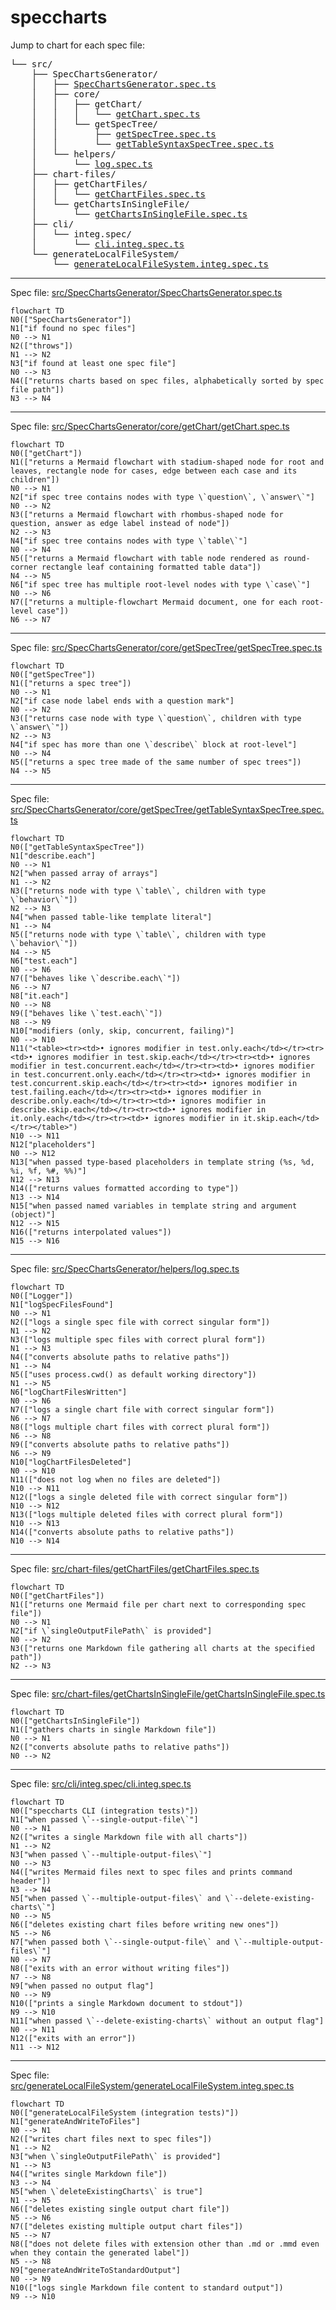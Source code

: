 # speccharts

Jump to chart for each spec file:

<pre>└── src/<br />    ├── SpecChartsGenerator/<br />    │   ├── <a href="#src-SpecChartsGenerator-SpecChartsGeneratorspects">SpecChartsGenerator.spec.ts</a><br />    │   ├── core/<br />    │   │   ├── getChart/<br />    │   │   │   └── <a href="#src-SpecChartsGenerator-core-getChart-getChartspects">getChart.spec.ts</a><br />    │   │   └── getSpecTree/<br />    │   │       ├── <a href="#src-SpecChartsGenerator-core-getSpecTree-getSpecTreespects">getSpecTree.spec.ts</a><br />    │   │       └── <a href="#src-SpecChartsGenerator-core-getSpecTree-getTableSyntaxSpecTreespects">getTableSyntaxSpecTree.spec.ts</a><br />    │   └── helpers/<br />    │       └── <a href="#src-SpecChartsGenerator-helpers-logspects">log.spec.ts</a><br />    ├── chart-files/<br />    │   ├── getChartFiles/<br />    │   │   └── <a href="#src-chart-files-getChartFiles-getChartFilesspects">getChartFiles.spec.ts</a><br />    │   └── getChartsInSingleFile/<br />    │       └── <a href="#src-chart-files-getChartsInSingleFile-getChartsInSingleFilespects">getChartsInSingleFile.spec.ts</a><br />    ├── cli/<br />    │   └── integ.spec/<br />    │       └── <a href="#src-cli-integspec-cliintegspects">cli.integ.spec.ts</a><br />    └── generateLocalFileSystem/<br />        └── <a href="#src-generateLocalFileSystem-generateLocalFileSystemintegspects">generateLocalFileSystem.integ.spec.ts</a><br /></pre>

---

Spec file: <a id="src-SpecChartsGenerator-SpecChartsGeneratorspects" href="src/SpecChartsGenerator/SpecChartsGenerator.spec.ts">src/SpecChartsGenerator/SpecChartsGenerator.spec.ts</a>

```mermaid
flowchart TD
N0(["SpecChartsGenerator"])
N1["if found no spec files"]
N0 --> N1
N2(["throws"])
N1 --> N2
N3["if found at least one spec file"]
N0 --> N3
N4(["returns charts based on spec files, alphabetically sorted by spec file path"])
N3 --> N4
```

---

Spec file: <a id="src-SpecChartsGenerator-core-getChart-getChartspects" href="src/SpecChartsGenerator/core/getChart/getChart.spec.ts">src/SpecChartsGenerator/core/getChart/getChart.spec.ts</a>

```mermaid
flowchart TD
N0(["getChart"])
N1(["returns a Mermaid flowchart with stadium-shaped node for root and leaves, rectangle node for cases, edge between each case and its children"])
N0 --> N1
N2["if spec tree contains nodes with type \`question\`, \`answer\`"]
N0 --> N2
N3(["returns a Mermaid flowchart with rhombus-shaped node for question, answer as edge label instead of node"])
N2 --> N3
N4["if spec tree contains nodes with type \`table\`"]
N0 --> N4
N5(["returns a Mermaid flowchart with table node rendered as round-corner rectangle leaf containing formatted table data"])
N4 --> N5
N6["if spec tree has multiple root-level nodes with type \`case\`"]
N0 --> N6
N7(["returns a multiple-flowchart Mermaid document, one for each root-level case"])
N6 --> N7
```

---

Spec file: <a id="src-SpecChartsGenerator-core-getSpecTree-getSpecTreespects" href="src/SpecChartsGenerator/core/getSpecTree/getSpecTree.spec.ts">src/SpecChartsGenerator/core/getSpecTree/getSpecTree.spec.ts</a>

```mermaid
flowchart TD
N0(["getSpecTree"])
N1(["returns a spec tree"])
N0 --> N1
N2["if case node label ends with a question mark"]
N0 --> N2
N3(["returns case node with type \`question\`, children with type \`answer\`"])
N2 --> N3
N4["if spec has more than one \`describe\` block at root-level"]
N0 --> N4
N5(["returns a spec tree made of the same number of spec trees"])
N4 --> N5
```

---

Spec file: <a id="src-SpecChartsGenerator-core-getSpecTree-getTableSyntaxSpecTreespects" href="src/SpecChartsGenerator/core/getSpecTree/getTableSyntaxSpecTree.spec.ts">src/SpecChartsGenerator/core/getSpecTree/getTableSyntaxSpecTree.spec.ts</a>

```mermaid
flowchart TD
N0(["getTableSyntaxSpecTree"])
N1["describe.each"]
N0 --> N1
N2["when passed array of arrays"]
N1 --> N2
N3(["returns node with type \`table\`, children with type \`behavior\`"])
N2 --> N3
N4["when passed table-like template literal"]
N1 --> N4
N5(["returns node with type \`table\`, children with type \`behavior\`"])
N4 --> N5
N6["test.each"]
N0 --> N6
N7(["behaves like \`describe.each\`"])
N6 --> N7
N8["it.each"]
N0 --> N8
N9(["behaves like \`test.each\`"])
N8 --> N9
N10["modifiers (only, skip, concurrent, failing)"]
N0 --> N10
N11("<table><tr><td>• ignores modifier in test.only.each</td></tr><tr><td>• ignores modifier in test.skip.each</td></tr><tr><td>• ignores modifier in test.concurrent.each</td></tr><tr><td>• ignores modifier in test.concurrent.only.each</td></tr><tr><td>• ignores modifier in test.concurrent.skip.each</td></tr><tr><td>• ignores modifier in test.failing.each</td></tr><tr><td>• ignores modifier in describe.only.each</td></tr><tr><td>• ignores modifier in describe.skip.each</td></tr><tr><td>• ignores modifier in it.only.each</td></tr><tr><td>• ignores modifier in it.skip.each</td></tr></table>")
N10 --> N11
N12["placeholders"]
N0 --> N12
N13["when passed type-based placeholders in template string (%s, %d, %i, %f, %#, %%)"]
N12 --> N13
N14(["returns values formatted according to type"])
N13 --> N14
N15["when passed named variables in template string and argument (object)"]
N12 --> N15
N16(["returns interpolated values"])
N15 --> N16
```

---

Spec file: <a id="src-SpecChartsGenerator-helpers-logspects" href="src/SpecChartsGenerator/helpers/log.spec.ts">src/SpecChartsGenerator/helpers/log.spec.ts</a>

```mermaid
flowchart TD
N0(["Logger"])
N1["logSpecFilesFound"]
N0 --> N1
N2(["logs a single spec file with correct singular form"])
N1 --> N2
N3(["logs multiple spec files with correct plural form"])
N1 --> N3
N4(["converts absolute paths to relative paths"])
N1 --> N4
N5(["uses process.cwd() as default working directory"])
N1 --> N5
N6["logChartFilesWritten"]
N0 --> N6
N7(["logs a single chart file with correct singular form"])
N6 --> N7
N8(["logs multiple chart files with correct plural form"])
N6 --> N8
N9(["converts absolute paths to relative paths"])
N6 --> N9
N10["logChartFilesDeleted"]
N0 --> N10
N11(["does not log when no files are deleted"])
N10 --> N11
N12(["logs a single deleted file with correct singular form"])
N10 --> N12
N13(["logs multiple deleted files with correct plural form"])
N10 --> N13
N14(["converts absolute paths to relative paths"])
N10 --> N14
```

---

Spec file: <a id="src-chart-files-getChartFiles-getChartFilesspects" href="src/chart-files/getChartFiles/getChartFiles.spec.ts">src/chart-files/getChartFiles/getChartFiles.spec.ts</a>

```mermaid
flowchart TD
N0(["getChartFiles"])
N1(["returns one Mermaid file per chart next to corresponding spec file"])
N0 --> N1
N2["if \`singleOutputFilePath\` is provided"]
N0 --> N2
N3(["returns one Markdown file gathering all charts at the specified path"])
N2 --> N3
```

---

Spec file: <a id="src-chart-files-getChartsInSingleFile-getChartsInSingleFilespects" href="src/chart-files/getChartsInSingleFile/getChartsInSingleFile.spec.ts">src/chart-files/getChartsInSingleFile/getChartsInSingleFile.spec.ts</a>

```mermaid
flowchart TD
N0(["getChartsInSingleFile"])
N1(["gathers charts in single Markdown file"])
N0 --> N1
N2(["converts absolute paths to relative paths"])
N0 --> N2
```

---

Spec file: <a id="src-cli-integspec-cliintegspects" href="src/cli/integ.spec/cli.integ.spec.ts">src/cli/integ.spec/cli.integ.spec.ts</a>

```mermaid
flowchart TD
N0(["speccharts CLI (integration tests)"])
N1["when passed \`--single-output-file\`"]
N0 --> N1
N2(["writes a single Markdown file with all charts"])
N1 --> N2
N3["when passed \`--multiple-output-files\`"]
N0 --> N3
N4(["writes Mermaid files next to spec files and prints command header"])
N3 --> N4
N5["when passed \`--multiple-output-files\` and \`--delete-existing-charts\`"]
N0 --> N5
N6(["deletes existing chart files before writing new ones"])
N5 --> N6
N7["when passed both \`--single-output-file\` and \`--multiple-output-files\`"]
N0 --> N7
N8(["exits with an error without writing files"])
N7 --> N8
N9["when passed no output flag"]
N0 --> N9
N10(["prints a single Markdown document to stdout"])
N9 --> N10
N11["when passed \`--delete-existing-charts\` without an output flag"]
N0 --> N11
N12(["exits with an error"])
N11 --> N12
```

---

Spec file: <a id="src-generateLocalFileSystem-generateLocalFileSystemintegspects" href="src/generateLocalFileSystem/generateLocalFileSystem.integ.spec.ts">src/generateLocalFileSystem/generateLocalFileSystem.integ.spec.ts</a>

```mermaid
flowchart TD
N0(["generateLocalFileSystem (integration tests)"])
N1["generateAndWriteToFiles"]
N0 --> N1
N2(["writes chart files next to spec files"])
N1 --> N2
N3["when \`singleOutputFilePath\` is provided"]
N1 --> N3
N4(["writes single Markdown file"])
N3 --> N4
N5["when \`deleteExistingCharts\` is true"]
N1 --> N5
N6(["deletes existing single output chart file"])
N5 --> N6
N7(["deletes existing multiple output chart files"])
N5 --> N7
N8(["does not delete files with extension other than .md or .mmd even when they contain the generated label"])
N5 --> N8
N9["generateAndWriteToStandardOutput"]
N0 --> N9
N10(["logs single Markdown file content to standard output"])
N9 --> N10
```

<!-- ✴ Generated by speccharts v0.4.5 ✴ https://github.com/arnaudrenaud/speccharts -->
